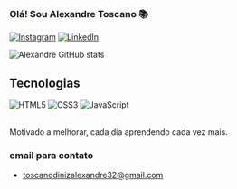 ### Olá! Sou Alexandre Toscano 📚

[![Instagram](https://img.shields.io/badge/Instagram-%23E4405F.svg?style=for-the-badge&logo=Instagram&logoColor=white)](https://www.instagram.com/alexandretoscano_/)
[![LinkedIn](https://img.shields.io/badge/linkedin-%230077B5.svg?style=for-the-badge&logo=linkedin&logoColor=white)](https://www.linkedin.com/in/alexandre-toscano-diniz-9a6b112b3/)

![Alexandre GitHub stats](https://github-readme-stats.vercel.app/api?username=alexandretoscano23&show_icons=true&theme=dracula)


## Tecnologias

<div style="display:inline_block"> 
    <img src="https://img.shields.io/badge/html5-%23E34F26.svg?style=for-the-badge&logo=html5&logoColor=white" alt="HTML5"/>
    <img src="https://img.shields.io/badge/css3-%231572B6.svg?style=for-the-badge&logo=css3&logoColor=white" alt="CSS3"/>
    <img src="https://img.shields.io/badge/javascript-%23323330.svg?style=for-the-badge&logo=javascript&logoColor=%23F7DF1E" alt="JavaScript"/>
</div>

<br/>

Motivado a melhorar, cada dia aprendendo cada vez mais.

### email para contato

- toscanodinizalexandre32@gmail.com

